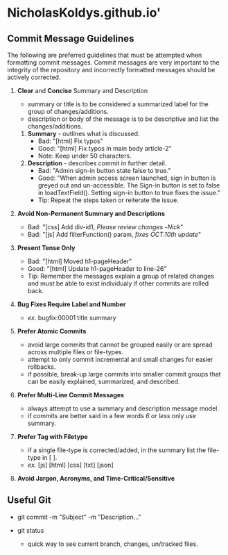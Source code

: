 # NicholasKoldys.github.io'


## Commit Message Guidelines

The following are preferred guidelines that must be attempted when formatting commit messages.  Commit messages are very important to the integrity of the repository and incorrectly formatted messages should be actively corrected.

1. **Clear** and **Concise** Summary and Description
    - summary or title is to be considered a summarized label for the group of changes/additions.
    - description or body of the message is to be descriptive and list the changes/additions.

    1. **Summary** - outlines what is discussed.
        - Bad: "[html] Fix typos"
        - Good: "[html] Fix typos in main body article-2"
        - Note: Keep under 50 characters.
    2. **Description** - describes commit in further detail.
        - Bad: "Admin sign-in button state false to true."
        - Good: "When admin access screen launched, sign in button is greyed out and 
                un-accessible.  The Sign-in button is set to false in loadTextField().
                Setting sign-in button to true fixes the issue."
        - Tip: Repeat the steps taken or reiterate the issue.

2. **Avoid Non-Permanent Summary and Descriptions**
    - Bad: "[css] Add div-id1, _Please review changes_ -_Nick_"
    - Bad: "[js] Add filterFunction() param, _fixes OCT.10th update_"

3. **Present Tense Only**
    - Bad: "[html] Moved h1-pageHeader"
    - Good: "[html] Update h1-pageHeader to line-26"
    - Tip: Remember the messages explain a group of related changes and must be able to exist individualy if other commits are rolled back.

4. **Bug Fixes Require Label and Number**
    - _ex._ bugfix:00001 title summary

5. **Prefer Atomic Commits**
    - avoid large commits that cannot be grouped easily or are spread across multiple files or file-types.
    - attempt to only commit incremental and small changes for easier rollbacks.
    - if possible, break-up large commits into smaller commit groups that can be easily explained, summarized, and described.

6. **Prefer Multi-Line Commit Messages**
    - always attempt to use a summary and description message model.
    - if commits are better said in a few words _6 or less_ only use summary.

7. **Prefer Tag with Filetype**
    - if a single file-type is corrected/added, in the summary list the file-type in [ ].
    - _ex._ [js] [html] [css] [txt] [json]

8. **Avoid Jargon, Acronyms, and Time-Critical/Sensitive**


## Useful Git

- git commit -m "Subject" -m "Description..."

- git status
    - quick way to see current branch, changes, un/tracked files.
